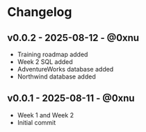 # Changelog

## v0.0.2 - 2025-08-12 - @0xnu
* Training roadmap added
* Week 2 SQL added
* AdventureWorks database added
* Northwind database added

## v0.0.1 - 2025-08-11 - @0xnu
* Week 1 and Week 2
* Initial commit
